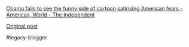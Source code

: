 <!--
date: '2008-07-15'
published: true
slug: 2008-07-obama-fails-to-see-funny-side-of_15
time_to_read: 5
title: 'Obama fails to see the funny side of cartoon satirising American fears

  - Americas, World - The Independent'
-->

[Obama fails to see the funny side of cartoon satirising American fears - Americas, World - The Independent](http://www.independent.co.uk/news/world/americas/obama-fails-to-see-the-funny-side-of-cartoon-satirising-american-fears-867635.html)

[Original post](https://ysfk.blogspot.com/2008/07/obama-fails-to-see-funny-side-of_15.html)

#legacy-blogger 